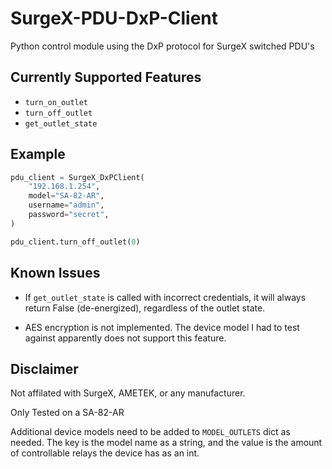 # SurgeX-PDU-DxP-Client

Python control module using the DxP protocol for SurgeX switched PDU's

## Currently Supported Features

- `turn_on_outlet`
- `turn_off_outlet`
- `get_outlet_state`

## Example

```python
pdu_client = SurgeX_DxPClient(
    "192.168.1.254",
    model="SA-82-AR",
    username="admin",
    password="secret",
)

pdu_client.turn_off_outlet(0)
```

## Known Issues

- If `get_outlet_state` is called with incorrect credentials, it will always return False (de-energized), regardless of the outlet state.

- AES encryption is not implemented.  The device model I had to test against apparently does not support this feature.

## Disclaimer

Not affilated with SurgeX, AMETEK, or any manufacturer.

Only Tested on a SA-82-AR

Additional device models need to be added to `MODEL_OUTLETS` dict as needed.  The key is the model name as a string, and the value is the amount of controllable relays the device has as an int.
